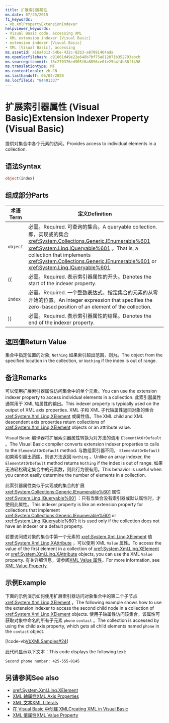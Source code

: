 ```yaml
---
title: 扩展索引器属性
ms.date: 07/20/2015
f1_keywords:
- vb.XmlPropertyExtensionIndexer
helpviewer_keywords:
- Visual Basic code, accessing XML
- XML extension indexer [Visual Basic]
- extension indexer [Visual Basic]
- XML [Visual Basic], accessing
ms.assetid: a16a4b13-54be-432c-82b3-a87091464ada
ms.openlocfilehash: c91061d49e22e648b7bf75a812071b352793abcb
ms.sourcegitcommit: f8c270376ed905f6a8896ce0fe25b4f4b38ff498
ms.translationtype: MT
ms.contentlocale: zh-CN
ms.lasthandoff: 06/04/2020
ms.locfileid: "84401337"
---
```

# <a name="extension-indexer-property-visual-basic"></a><span data-ttu-id="d23bf-102">扩展索引器属性 (Visual Basic)</span><span class="sxs-lookup"><span data-stu-id="d23bf-102">Extension Indexer Property (Visual Basic)</span></span>
<span data-ttu-id="d23bf-103">提供对集合中各个元素的访问。</span><span class="sxs-lookup"><span data-stu-id="d23bf-103">Provides access to individual elements in a collection.</span></span>  
  
## <a name="syntax"></a><span data-ttu-id="d23bf-104">语法</span><span class="sxs-lookup"><span data-stu-id="d23bf-104">Syntax</span></span>  
  
```vb  
object(index)  
```  
  
## <a name="parts"></a><span data-ttu-id="d23bf-105">组成部分</span><span class="sxs-lookup"><span data-stu-id="d23bf-105">Parts</span></span>  
  
|<span data-ttu-id="d23bf-106">术语</span><span class="sxs-lookup"><span data-stu-id="d23bf-106">Term</span></span>|<span data-ttu-id="d23bf-107">定义</span><span class="sxs-lookup"><span data-stu-id="d23bf-107">Definition</span></span>|  
|---|---|  
|`object`|<span data-ttu-id="d23bf-108">必需。</span><span class="sxs-lookup"><span data-stu-id="d23bf-108">Required.</span></span> <span data-ttu-id="d23bf-109">可查询的集合。</span><span class="sxs-lookup"><span data-stu-id="d23bf-109">A queryable collection.</span></span> <span data-ttu-id="d23bf-110">即，实现或的集合 <xref:System.Collections.Generic.IEnumerable%601> <xref:System.Linq.IQueryable%601> 。</span><span class="sxs-lookup"><span data-stu-id="d23bf-110">That is, a collection that implements <xref:System.Collections.Generic.IEnumerable%601> or <xref:System.Linq.IQueryable%601>.</span></span>|  
|<span data-ttu-id="d23bf-111">(</span><span class="sxs-lookup"><span data-stu-id="d23bf-111">(</span></span>|<span data-ttu-id="d23bf-112">必需。</span><span class="sxs-lookup"><span data-stu-id="d23bf-112">Required.</span></span> <span data-ttu-id="d23bf-113">表示索引器属性的开头。</span><span class="sxs-lookup"><span data-stu-id="d23bf-113">Denotes the start of the indexer property.</span></span>|  
|`index`|<span data-ttu-id="d23bf-114">必需。</span><span class="sxs-lookup"><span data-stu-id="d23bf-114">Required.</span></span> <span data-ttu-id="d23bf-115">一个整数表达式，指定集合的元素的从零开始的位置。</span><span class="sxs-lookup"><span data-stu-id="d23bf-115">An integer expression that specifies the zero-based position of an element of the collection.</span></span>|  
|<span data-ttu-id="d23bf-116">)</span><span class="sxs-lookup"><span data-stu-id="d23bf-116">)</span></span>|<span data-ttu-id="d23bf-117">必需。</span><span class="sxs-lookup"><span data-stu-id="d23bf-117">Required.</span></span> <span data-ttu-id="d23bf-118">表示索引器属性的结尾。</span><span class="sxs-lookup"><span data-stu-id="d23bf-118">Denotes the end of the indexer property.</span></span>|  
  
## <a name="return-value"></a><span data-ttu-id="d23bf-119">返回值</span><span class="sxs-lookup"><span data-stu-id="d23bf-119">Return Value</span></span>  
 <span data-ttu-id="d23bf-120">集合中指定位置的对象; `Nothing` 如果索引超出范围，则为。</span><span class="sxs-lookup"><span data-stu-id="d23bf-120">The object from the specified location in the collection, or `Nothing` if the index is out of range.</span></span>  
  
## <a name="remarks"></a><span data-ttu-id="d23bf-121">备注</span><span class="sxs-lookup"><span data-stu-id="d23bf-121">Remarks</span></span>  
 <span data-ttu-id="d23bf-122">可以使用扩展索引器属性访问集合中的单个元素。</span><span class="sxs-lookup"><span data-stu-id="d23bf-122">You can use the extension indexer property to access individual elements in a collection.</span></span> <span data-ttu-id="d23bf-123">此索引器属性通常用于 XML 轴属性的输出。</span><span class="sxs-lookup"><span data-stu-id="d23bf-123">This indexer property is typically used on the output of XML axis properties.</span></span> <span data-ttu-id="d23bf-124">XML 子和 XML 子代轴属性返回对象的集合 <xref:System.Xml.Linq.XElement> 或属性值。</span><span class="sxs-lookup"><span data-stu-id="d23bf-124">The XML child and XML descendent axis properties return collections of <xref:System.Xml.Linq.XElement> objects or an attribute value.</span></span>  
  
 <span data-ttu-id="d23bf-125">Visual Basic 编译器将扩展索引器属性转换为对方法的调用 `ElementAtOrDefault` 。</span><span class="sxs-lookup"><span data-stu-id="d23bf-125">The Visual Basic compiler converts extension indexer properties to calls to the `ElementAtOrDefault` method.</span></span> <span data-ttu-id="d23bf-126">与数组索引器不同， `ElementAtOrDefault` 如果索引超出范围，则该方法返回 `Nothing` 。</span><span class="sxs-lookup"><span data-stu-id="d23bf-126">Unlike an array indexer, the `ElementAtOrDefault` method returns `Nothing` if the index is out of range.</span></span> <span data-ttu-id="d23bf-127">如果无法轻松确定集合中的元素数，则此行为很有用。</span><span class="sxs-lookup"><span data-stu-id="d23bf-127">This behavior is useful when you cannot easily determine the number of elements in a collection.</span></span>  
  
 <span data-ttu-id="d23bf-128">此索引器属性类似于实现或的集合的扩展 <xref:System.Collections.Generic.IEnumerable%601> 属性 <xref:System.Linq.IQueryable%601> ：只有当集合没有索引器或默认属性时，才使用此属性。</span><span class="sxs-lookup"><span data-stu-id="d23bf-128">This indexer property is like an extension property for collections that implement <xref:System.Collections.Generic.IEnumerable%601> or <xref:System.Linq.IQueryable%601>: it is used only if the collection does not have an indexer or a default property.</span></span>  
  
 <span data-ttu-id="d23bf-129">若要访问或对象的集合中第一个元素的 <xref:System.Xml.Linq.XElement> 值 <xref:System.Xml.Linq.XAttribute> ，可以使用 XML `Value` 属性。</span><span class="sxs-lookup"><span data-stu-id="d23bf-129">To access the value of the first element in a collection of <xref:System.Xml.Linq.XElement> or <xref:System.Xml.Linq.XAttribute> objects, you can use the XML `Value` property.</span></span> <span data-ttu-id="d23bf-130">有关详细信息，请参阅[XML Value 属性](xml-value-property.md)。</span><span class="sxs-lookup"><span data-stu-id="d23bf-130">For more information, see [XML Value Property](xml-value-property.md).</span></span>  
  
## <a name="example"></a><span data-ttu-id="d23bf-131">示例</span><span class="sxs-lookup"><span data-stu-id="d23bf-131">Example</span></span>  
 <span data-ttu-id="d23bf-132">下面的示例演示如何使用扩展索引器访问对象集合中的第二个子节点 <xref:System.Xml.Linq.XElement> 。</span><span class="sxs-lookup"><span data-stu-id="d23bf-132">The following example shows how to use the extension indexer to access the second child node in a collection of <xref:System.Xml.Linq.XElement> objects.</span></span> <span data-ttu-id="d23bf-133">使用子轴属性访问该集合，该属性可获取对象中命名的所有子元素 `phone` `contact` 。</span><span class="sxs-lookup"><span data-stu-id="d23bf-133">The collection is accessed by using the child axis property, which gets all child elements named `phone` in the `contact` object.</span></span>  
  
 [!code-vb[VbXMLSamples#24](~/samples/snippets/visualbasic/VS_Snippets_VBCSharp/VbXMLSamples/VB/XMLSamples11.vb#24)]  
  
 <span data-ttu-id="d23bf-134">此代码显示以下文本：</span><span class="sxs-lookup"><span data-stu-id="d23bf-134">This code displays the following text:</span></span>  
  
 `Second phone number: 425-555-0145`  
  
## <a name="see-also"></a><span data-ttu-id="d23bf-135">另请参阅</span><span class="sxs-lookup"><span data-stu-id="d23bf-135">See also</span></span>

- <xref:System.Xml.Linq.XElement>
- [<span data-ttu-id="d23bf-136">XML 轴属性</span><span class="sxs-lookup"><span data-stu-id="d23bf-136">XML Axis Properties</span></span>](index.md)
- [<span data-ttu-id="d23bf-137">XML 文本</span><span class="sxs-lookup"><span data-stu-id="d23bf-137">XML Literals</span></span>](../xml-literals/index.md)
- [<span data-ttu-id="d23bf-138">在 Visual Basic 中创建 XML</span><span class="sxs-lookup"><span data-stu-id="d23bf-138">Creating XML in Visual Basic</span></span>](../../programming-guide/language-features/xml/creating-xml.md)
- [<span data-ttu-id="d23bf-139">XML 值属性</span><span class="sxs-lookup"><span data-stu-id="d23bf-139">XML Value Property</span></span>](xml-value-property.md)
